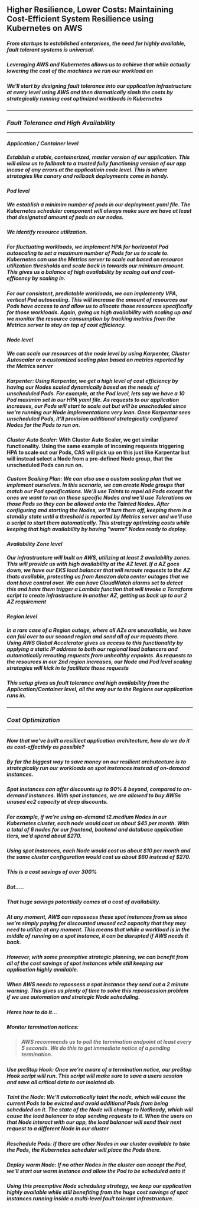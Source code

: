 ## Higher Resilience, Lower Costs: Maintaining Cost-Efficient System Resilience using Kubernetes on AWS

##### From startups to established enterprises, the need for highly available, fault tolerant systems is universal. 

##### Leveraging AWS and Kubernetes allows us to achieve that while actually lowering the cost of the machines we run our workload on

##### We'll start by designing fault tolerance into our application infrastructure at every level using AWS and then dramatically slash the costs by strategically running cost optimized workloads in Kubernetes

________________________________________________

### _Fault Tolerance and High Availability_
_________________________________________________

#### _Application / Container level_

##### Establish a stable, containerized, master version of our application. This will allow us to fallback to a trusted fully functioning version of our app incase of any errors at the applicatioin code level. This is where stratagies like canary and rollback deployments come in handy.

#### _Pod level_

##### We establish a minimim number of pods in our deployment.yaml file. The Kubernetes scheduler component will always make sure we have at least that designated amount of pods on our nodes.

##### We identify resource utilization.

##### For fluctuating workloads, we implement HPA for horizontal Pod autoscaling to set a maximum number of Pods for us to scale to. Kubernetes can use the Metrics server to scale out based on resource utilization thresholds and scale back in towards our minimum amount. This gives us a balance of high availability by scalng out and cost-efficency by scaling in.

##### For our consistent, predictable workloads, we can implementy VPA, vertical Pod autoscaling. This will increase the amount of resources our Pods have access to and allow us to allocate those resources specifically for those workloads. Again, gving us high availability with scaling up and we monitor the resource consumption by tracking metrics from the Metrics server to stay on top of cost efficiency.

#### _Node level_

##### We can scale our resources at the node level by using Karpenter, Cluster Autoscaler or a customized scaling plan based on metrics reported by the Metrics server

##### _Karpenter_: Using Karpenter, we get a high level of cost efficiency by having our Nodes scaled dynamically based on the needs of unscheduled Pods. For example, at the Pod level, lets say we have a 10 Pod maximim set in our HPA yaml file. As requests to our application increases, our Pods will start to scale out but will be unscheduled since we're running our Node implementations very lean. Once Karpentar sees unscheduled Pods, it'll provision additional strategically configured Nodes for the Pods to run on.

#### _Cluster Auto Scaler_: With Cluster Auto Scaler, we get similar functionality. Using the same example of incoming requests triggering HPA to scale out our Pods, CAS will pick up on this just like Karpentar but will instead select a Node from a pre-defined Node group, that the unscheduled Pods can run on.

##### _Custom Scaliing Plan_: We can also use a custom scaling plan that we implement ourselves. In this scenario, we can create Node groups that match our Pod specifications. We'll use Taints to repel all Pods except the ones we want to run on those specific Nodes and we'll use Tolerations on those Pods so they can be allowed onto the Tainted Nodes. After configuring and starting the Nodes, we'll turn them off, keeping them in a standby state until a threshold is reported by Metrics server and we'll use a script to start them automatically. This strategy optimizing costs while keeping that high availability by having "warm" Nodes ready to deploy.

#### _Availability Zone level_

##### Our infrastructure will built on AWS, utilizing at least 2 availability zones. This will provide us with high availability at the AZ level. If a AZ goes down, we have our EKS load balancer that will reroute requests to the AZ thats available, protecting us from Amazon data center outages that we dont have control over. We can have CloudWatch alarms set to detect this and have them trigger a Lambda function that will invoke a Terraform script to create infrastructure in another AZ, getting us back up to our 2 AZ requirement

#### _Region level_

##### In a rare case of a Region outage, where all AZs are unavailable, we have can fail over to our second region and send all of our requests there. Using AWS Global Accelerator gives us access to this functionality by applying a static IP address to both our regional load balancers and automatically rerouting requests from unhealthy enpoints. As requests to the resources in our 2nd region increases, our Node and Pod level scaling stratagies will kick in to facilitate those requests

##### This setup gives us fault tolerance and high availability from the Application/Container level, all the way our to the Regions our application runs in.

________________________________________________

### _Cost Optimization_
_________________________________________________

##### Now that we've built a resilliect application architecture, how do we do it as cost-effectivly as possible?

##### By far the biggest way to save money on our resilient archutecture is to strategically run our workloads on spot instances instead of on-demand instances. 

##### Spot instances can offer discounts up to 90% & beyond, compared to on-demand instances. With spot instances, we are allowed to buy AWSs unused ec2 capacity at deep discounts. 

##### For example, if we’re using on-demand t2.medium Nodes in our Kubernetes cluster, each node would cost us about $45 per month. With a total of 6 nodes for our frontend, backend and database application tiers, we’d spend about $270. 

##### Using spot instances, each Node would cost us about $10 per month and the same cluster configuration would cost us about $60 instead of $270.  

##### This is a cost savings of over 300%

##### But.....

##### That huge savings potentially comes at a cost of availability. 

##### At any moment, AWS can repossess these spot instances from us since we’re simply paying for discounted unused ec2 capacity that they may need to utilize at any moment.  This means that while a workload is in the middle of running on a spot instance, it can be disrupted if AWS needs it back.

##### However, with some preemptive strategic planning, we can benefit from all of the cost savings of spot instances while still keeping our application highly available.

##### When AWS needs to repossess a spot instance they send out a 2 minute warning. This gives us plenty of time to solve this repossession problem if we use automation and strategic Node scheduling. 

##### Heres how to do it...

##### _Monitor termination notices_: 
> ##### AWS recommends us to poll the termination endpoint at least every 5 seconds. We do this to get immediate notice of a pending termination.

##### _Use preStop Hook_: Once we’re aware of a termination notice, our preStop Hook script will run. This script will make sure to save a users session and save all critical data to our isolated db. 

##### _Taint the Node_: We’ll automatically taint the node, which will cause the current Pods to be evicted and avoid additional Pods from being scheduled on it. The state of the Node will change to NotReady, which will cause the load balancer to stop sending requests to it. When the users on that Node interact with our app, the load balancer will send their next request to a different Node in our cluster

##### _Reschedule Pods_: If there are other Nodes in our cluster available to take the Pods, the Kubernetes scheduler will place the Pods there.

##### _Deploy warm Node_: If no other Nodes in the cluster can accept the Pod, we’ll start our warm instance and allow the Pod to be scheduled onto it

##### Using this preemptive Node scheduling strategy, we keep our application highly available while still benefiting from the huge cost savings of spot instances running inside a multi-level fault tolerant infrastructure.
